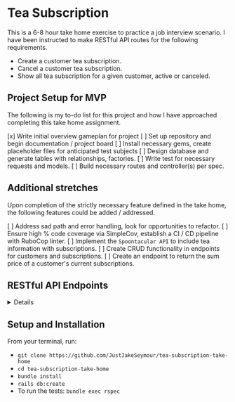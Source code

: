 # Tea Subscription

This is a 6-8 hour take home exercise to practice a job interview scenario.
I have been instructed to make RESTful API routes for the following requirements.
- Create a customer tea subscription.
- Cancel a customer tea subscription.
- Show all tea subscription for a given customer, active or canceled.

## Project Setup for MVP

The following is my to-do list for this project and how I have approached completing this take home assignment.

[x] Write initial overview gameplan for project
[ ] Set up repository and begin documentation / project board
[ ] Install necessary gems, create placeholder files for anticipated test subjects
[ ] Design database and generate tables with relationships, factories.
[ ] Write test for necessary requests and models.
[ ] Build necessary routes and controller(s) per spec.

## Additional stretches

Upon completion of the strictly necessary feature defined in the take home, the following features could be added / addressed.

[ ] Address sad path and error handling, look for opportunities to refactor.
[ ] Ensure high % code coverage via SimpleCov, establish a CI / CD pipeline with RuboCop linter.
[ ] Implement the `Spoontacular API` to include tea information with subscriptions.
[ ] Create CRUD functionality in endpoints for customers and subscriptions.
[ ] Create an endpoint to return the sum price of a customer's current subscriptions.

## RESTful API Endpoints

<details close>

### Create a CustomerSubscription

```http
POST /api/v1/customers/:customer_id/subscriptions/
```
<details close>
<summary> Details </summary>

Parameters: <br>
```
CONTENT_TYPE=application/json
```

| Code | Description |
| :--- | :--- |
| 201 | `CREATED` |

Example Value:

```json
{
    "data": {
        "id": "1",
        "type": "customer_subscription",
        "attributes": {
            "customer_id": "1",
            "subscription_id": "1"
        }
    }
}
```

</details>
</details>

## Setup and Installation

From your terminal, run:
- ```git clone https://github.com/JustJakeSeymour/tea-subscription-take-home```
- ```cd tea-subscription-take-home```
- ```bundle install```
- ```rails db:create```
- To run the tests: ```bundle exec rspec```